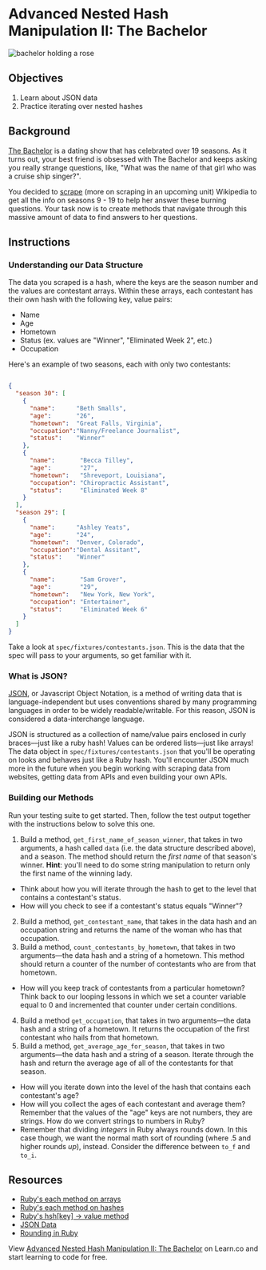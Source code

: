 
# Advanced Nested Hash Manipulation II: The Bachelor

![bachelor holding a rose](https://s3-us-west-2.amazonaws.com/web-dev-readme-photos/the-bachelor/The-Bachelor.jpg)

## Objectives
1. Learn about JSON data
2. Practice iterating over nested hashes

## Background

[The Bachelor](http://en.wikipedia.org/wiki/The_Bachelor_%28U.S._TV_series%29) is a dating show that has celebrated over 19 seasons. As it turns out, your best friend is obsessed with The Bachelor and keeps asking you really strange questions, like, "What was the name of that girl who was a cruise ship singer?". 

You decided to [scrape](http://ruby.bastardsbook.com/chapters/html-parsing/) (more on scraping in an upcoming unit) Wikipedia to get all the info on seasons 9 - 19 to help her answer these burning questions. Your task now is to create methods that navigate through this massive amount of data to find answers to her questions.

## Instructions

### Understanding our Data Structure

The data you scraped is a hash, where the keys are the season number and the values are contestant arrays. Within these arrays, each contestant has their own hash with the following key, value pairs:

* Name
* Age
* Hometown
* Status (ex. values are "Winner", "Eliminated Week 2", etc.)
* Occupation

Here's an example of two seasons, each with only two contestants:

```json

{ 
  "season 30": [
    {
      "name":      "Beth Smalls",
      "age":       "26",
      "hometown":  "Great Falls, Virginia",
      "occupation":"Nanny/Freelance Journalist",
      "status":    "Winner"
    },
    {
      "name":       "Becca Tilley",
      "age":        "27",
      "hometown":   "Shreveport, Louisiana",
      "occupation": "Chiropractic Assistant",
      "status":     "Eliminated Week 8"
    }
  ],
  "season 29": [
    {
      "name":      "Ashley Yeats",
      "age":       "24",
      "hometown":  "Denver, Colorado",
      "occupation":"Dental Assitant",
      "status":    "Winner"
    },
    {
      "name":       "Sam Grover",
      "age":        "29",
      "hometown":   "New York, New York",
      "occupation": "Entertainer",
      "status":     "Eliminated Week 6"
    }
  ]
}
```


Take a look at `spec/fixtures/contestants.json`. This is the data that the spec will pass to your arguments, so get familiar with it.

### What is JSON?

[JSON](http://json.org/), or Javascript Object Notation, is a method of writing data that is language-independent but uses conventions shared by many programming languages in order to be widely readable/writable. For this reason, JSON is considered a data-interchange language. 

JSON is structured as a collection of name/value pairs enclosed in curly braces––just like a ruby hash! Values can be ordered lists––just like arrays! The data object in `spec/fixtures/contestants.json` that you'll be operating on looks and behaves just like a Ruby hash. You'll encounter JSON much more in the future when you begin working with scraping data from websites, getting data from APIs and even building your own APIs. 



### Building our Methods

Run your testing suite to get started. Then, follow the test output together with the instructions below to solve this one. 

1. Build a method, `get_first_name_of_season_winner`, that takes in two arguments, a hash called `data` (i.e. the data structure described above), and a season. The method should return the *first name* of that season's winner. **Hint**: you'll need to do some string manipulation to return only the first name of the winning lady. 
  * Think about how you will iterate through the hash to get to the level that contains a contestant's status. 
  * How will you check to see if a contestant's status equals "Winner"?
2. Build a method, `get_contestant_name`, that takes in the data hash and an occupation string and returns the name of the woman who has that occupation. 
3. Build a method, `count_contestants_by_hometown`, that takes in two arguments––the data hash and a string of a hometown. This method should return a counter of the number of contestants who are from that hometown. 
  * How will you keep track of contestants from a particular hometown? Think back to our looping lessons in which we set a counter variable equal to 0 and incremented that counter under certain conditions. 
4. Build a method `get_occupation`, that takes in two arguments––the data hash and a string of a hometown. It returns the occupation of the first contestant who hails from that hometown.
5. Build a method, `get_average_age_for_season`, that takes in two arguments––the data hash and a string of a season. Iterate through the hash and return the average age of all of the contestants for that season. 
  * How will you iterate down into the level of the hash that contains each contestant's age?
  * How will you collect the ages of each contestant and average them? Remember that the values of the "age" keys are not numbers, they are strings. How do we convert strings to numbers in Ruby?
  * Remember that dividing *integers* in Ruby always rounds down. In this case though, we want the normal math sort of rounding (where .5 and higher rounds *up*), instead. Consider the difference between `to_f` and `to_i`.


## Resources

* [Ruby's each method on arrays](http://www.ruby-doc.org/core-2.2.0/Array.html#method-i-each)
* [Ruby's each method on hashes](http://www.ruby-doc.org/core-2.2.0/Hash.html#method-i-each)
* [Ruby's hsh[key] → value method](http://ruby-doc.org/core-2.1.5/Hash.html#method-i-5B-5D)
* [JSON Data](http://json.org/)
* [Rounding in Ruby](http://ruby-doc.org/core-2.2.0/Float.html#method-i-round)

<p data-visibility='hidden'>View <a href='https://learn.co/lessons/the-bachelor-todo' title='Advanced Nested Hash Manipulation II: The Bachelor'>Advanced Nested Hash Manipulation II: The Bachelor</a> on Learn.co and start learning to code for free.</p>
